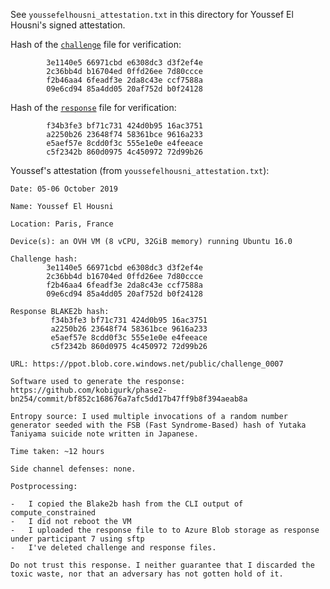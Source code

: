 See `youssefelhousni_attestation.txt` in this directory for Youssef El Housni's signed attestation.

Hash of the [`challenge`](https://ppot.blob.core.windows.net/public/challenge_0007) file for verification:
```
        3e1140e5 66971cbd e6308dc3 d3f2ef4e
        2c36bb4d b16704ed 0ffd26ee 7d80ccce
        f2b46aa4 6feadf3e 2da8c43e ccf7588a
        09e6cd94 85a4dd05 20af752d b0f24128
```

Hash of the [`response`](https://ppot.blob.core.windows.net/public/response_0007_youssef) file for verification:

```
        f34b3fe3 bf71c731 424d0b95 16ac3751
        a2250b26 23648f74 58361bce 9616a233
        e5aef57e 8cdd0f3c 555e1e0e e4feeace
        c5f2342b 860d0975 4c450972 72d99b26
```

Youssef's attestation (from `youssefelhousni_attestation.txt`):

```
Date: 05-06 October 2019

Name: Youssef El Housni 

Location: Paris, France

Device(s): an OVH VM (8 vCPU, 32GiB memory) running Ubuntu 16.0 

Challenge hash:
        3e1140e5 66971cbd e6308dc3 d3f2ef4e
        2c36bb4d b16704ed 0ffd26ee 7d80ccce
        f2b46aa4 6feadf3e 2da8c43e ccf7588a
        09e6cd94 85a4dd05 20af752d b0f24128        
        
Response BLAKE2b hash:
         f34b3fe3 bf71c731 424d0b95 16ac3751     
         a2250b26 23648f74 58361bce 9616a233     
         e5aef57e 8cdd0f3c 555e1e0e e4feeace     
         c5f2342b 860d0975 4c450972 72d99b26     

URL: https://ppot.blob.core.windows.net/public/challenge_0007

Software used to generate the response: https://github.com/kobigurk/phase2-bn254/commit/bf852c168676a7afc5dd17b47ff9b8f394aeab8a

Entropy source: I used multiple invocations of a random number generator seeded with the FSB (Fast Syndrome-Based) hash of Yutaka Taniyama suicide note written in Japanese. 

Time taken: ~12 hours

Side channel defenses: none.

Postprocessing:

-	I copied the Blake2b hash from the CLI output of compute_constrained
-	I did not reboot the VM
-	I uploaded the response file to to Azure Blob storage as response under participant 7 using sftp 
-	I've deleted challenge and response files.

Do not trust this response. I neither guarantee that I discarded the toxic waste, nor that an adversary has not gotten hold of it. 
```
